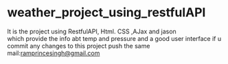 # weather_project_using_restfulAPI
It is the project using  RestfulAPI, Html.  CSS ,AJax and jason  
which provide the info abt temp and pressure and a good user interface
if u commit any changes to this project push the same 
mail:ramprincesingh@gmail.com

